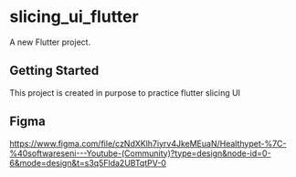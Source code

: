 # slicing_ui_flutter

A new Flutter project.

## Getting Started

This project is created in purpose to practice flutter slicing UI

## Figma 
https://www.figma.com/file/czNdXKlh7iyrv4JkeMEuaN/Healthypet-%7C-%40softwareseni---Youtube-(Community)?type=design&node-id=0-6&mode=design&t=s3q5Flda2UBTqtPV-0

